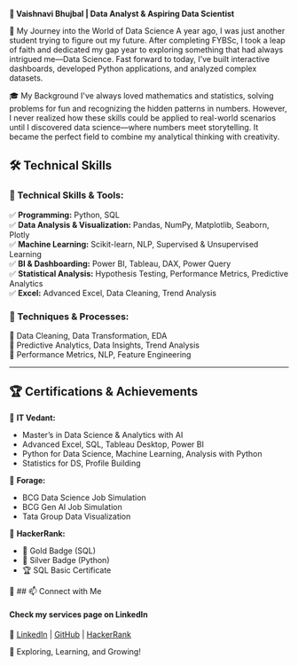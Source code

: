  **🚀 Vaishnavi Bhujbal | Data Analyst & Aspiring Data Scientist**

🌟 My Journey into the World of Data Science
A year ago, I was just another student trying to figure out my future. After completing FYBSc, I took a leap of faith and dedicated my gap year to exploring something that had always intrigued me—Data Science. Fast forward to today, I’ve built interactive dashboards, developed Python applications, and analyzed complex datasets.

🎓 My Background
I've always loved mathematics and statistics, solving problems for fun and recognizing the hidden patterns in numbers. However, I never realized how these skills could be applied to real-world scenarios until I discovered data science—where numbers meet storytelling. It became the perfect field to combine my analytical thinking with creativity.

## 🛠️ Technical Skills  

### 🔹 Technical Skills & Tools:  
✅ **Programming:** Python, SQL  
✅ **Data Analysis & Visualization:** Pandas, NumPy, Matplotlib, Seaborn, Plotly  
✅ **Machine Learning:** Scikit-learn, NLP, Supervised & Unsupervised Learning  
✅ **BI & Dashboarding:** Power BI, Tableau, DAX, Power Query  
✅ **Statistical Analysis:** Hypothesis Testing, Performance Metrics, Predictive Analytics  
✅ **Excel:** Advanced Excel, Data Cleaning, Trend Analysis  

### 🔹 Techniques & Processes:  
🔹 Data Cleaning, Data Transformation, EDA  
🔹 Predictive Analytics, Data Insights, Trend Analysis  
🔹 Performance Metrics, NLP, Feature Engineering  

---

## 🏆 Certifications & Achievements  

📜 **IT Vedant:**  
- Master’s in Data Science & Analytics with AI  
- Advanced Excel, SQL, Tableau Desktop, Power BI  
- Python for Data Science, Machine Learning, Analysis with Python  
- Statistics for DS, Profile Building  

📜 **Forage:**  
- BCG Data Science Job Simulation  
- BCG Gen AI Job Simulation  
- Tata Group Data Visualization  

📜 **HackerRank:**  
- 🏅 Gold Badge (SQL)  
- 🥈 Silver Badge (Python)  
- 🏆 SQL Basic Certificate  
 

🔗 ## 📫 Connect with Me  
#### Check my services page on LinkedIn
🔗 [LinkedIn](https://www.linkedin.com/in/vaishnavi-bhujbal123/) | [GitHub](https://github.com/bhujbalvaishnavi143/) | [HackerRank](https://www.hackerrank.com/profile/bhujbalvaishnav3)

🚀 Exploring, Learning, and Growing!
